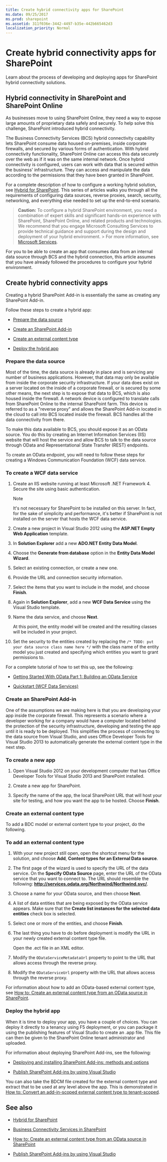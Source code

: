 ```yaml
---
title: Create hybrid connectivity apps for SharePoint
ms.date: 09/25/2017
ms.prod: sharepoint
ms.assetid: 311f036e-3442-4497-b35e-442b665462d3
localization_priority: Normal
---
```



# Create hybrid connectivity apps for SharePoint
Learn about the process of developing and deploying apps for SharePoint hybrid connectivity solutions.
## Hybrid connectivity in SharePoint and SharePoint Online
<a name="bk_hybridconnectivity"> </a>

As businesses move to using SharePoint Online, they need a way to expose large amounts of proprietary data safely and securely. To help solve this challenge, SharePoint introduced hybrid connectivity.
  
    
    
The Business Connectivity Services (BCS) hybrid connectivity capability lets SharePoint consume data housed on-premises, inside corporate firewalls, and secured by various forms of authentication. With hybrid connectivity functionality, SharePoint Online can access this data securely over the web as if it was on the same internal network. Once hybrid connectivity is configured, users can work with data that is secured within the business' infrastructure. They can access and manipulate the data according to the permissions that they have been granted in SharePoint.
  
    
    
For a complete description of how to configure a working hybrid solution, see  [Hybrid for SharePoint](https://technet.microsoft.com/library/jj838715.aspx). This series of articles walks you through all the requirements of configuring data sources, reverse proxies, search, security, networking, and everything else needed to set up the end-to-end scenario.
  
    
    

> **Caution:**
> To configure a hybrid SharePoint environment, you need a combination of expert skills and significant hands-on experience with SharePoint, SharePoint Online, and related products and technologies. We recommend that you engage Microsoft Consulting Services to provide technical guidance and support during the design and deployment of your hybrid environment. > For more information, see  [Microsoft Services](https://www.microsoft.com/microsoftservices/deploy.aspx). 
  
    
    

For you to be able to create an app that consumes data from an internal data source through BCS and the hybrid connection, this article assumes that you have already followed the procedures to configure your hybrid environment.
  
    
    

## Create hybrid connectivity apps
<a name="bkmk_CreatingHybridConnectivityApps"> </a>

Creating a hybrid SharePoint Add-in is essentially the same as creating any SharePoint Add-in.
  
    
    
Follow these steps to create a hybrid app:
  
    
    

-  [Prepare the data source](#bkmk_PrepareDataSource)
    
  
-  [Create an SharePoint Add-in](#bkmk_CreateAnApp)
    
  
-  [Create an external content type](#bkmk_CreateECT)
    
  
-  [Deploy the hybrid app](#bkmk_DeployHybridApp)
    
  

### Prepare the data source
<a name="bkmk_PrepareDataSource"> </a>

Most of the time, the data source is already in place and is servicing any number of business applications. However, that data may only be available from inside the corporate security infrastructure. If your data does exist on a server located on the inside of a corporate firewall, or is secured by some other means, the next step is to expose that data to BCS, which is also housed inside the firewall. A network device is configured to translate calls from SharePoint Online to the internal SharePoint farm. This device is referred to as a "reverse proxy" and allows the SharePoint Add-in located in the cloud to call into BCS located inside the firewall. BCS handles all the data connectivity from there.
  
    
    
To make this data available to BCS, you should expose it as an OData source. You do this by creating an Internet Information Services (IIS) website that will host the service and allow BCS to talk to the data source through OData and Representational State Transfer (REST) endpoints.
  
    
    
To create an OData endpoint, you will need to follow these steps for creating a Windows Communication Foundation (WCF) data service.
  
    
    

### To create a WCF data service


1. Create an IIS website running at least Microsoft .NET Framework 4. Secure the site using basic authentication.
    
    > [!NOTE]
    > It's not necessary for SharePoint to be installed on this server. In fact, for the sake of simplicity and performance, it's better if SharePoint is not installed on the server that hosts the WCF data service. 

2. Create a new project in Visual Studio 2012 using the **ASP.NET Empty Web Application** template.
    
  
3. In **Solution Explorer** add a new **ADO.NET Entity Data Model**.
    
  
4. Choose the **Generate from database** option in the **Entity Data Model Wizard**.
    
  
5. Select an existing connection, or create a new one.
    
  
6. Provide the URL and connection security information.
    
  
7. Select the items that you want to include in the model, and choose **Finish**.
    
  
8. Again in **Solution Explorer**, add a new **WCF Data Service** using the Visual Studio template.
    
  
9. Name the data service, and choose **Next**.
    
    At this point, the entity model will be created and the resulting classes will be included in your project.
    
  
10. Set the security to the entities created by replacing the  `/* TODO: put your data source class name here */` with the class name of the entity model you just created and specifying which entities you want to grant permissions to.
    
  
For a complete tutorial of how to set this up, see the following: 
  
    
    

-  [Getting Started With OData Part 1: Building an OData Service](https://msdn.microsoft.com/data/gg601462)
    
  
-  [Quickstart (WCF Data Services)](https://msdn.microsoft.com/library/cc668796.aspx)
    
  

### Create an SharePoint Add-in
<a name="bkmk_CreateAnApp"> </a>

One of the assumptions we are making here is that you are developing your app inside the corporate firewall. This represents a scenario where a developer working for a company would have a computer located behind the protection of the security infrastructure, developing and testing the app until it is ready to be deployed. This simplifies the process of connecting to the data source from Visual Studio, and uses Office Developer Tools for Visual Studio 2013 to automatically generate the external content type in the next step.
  
    
    

### To create a new app


1. Open Visual Studio 2012 on your development computer that has Office Developer Tools for Visual Studio 2013 and SharePoint installed.
    
  
2. Create a new app for SharePoint.
    
  
3. Specify the name of the app, the local SharePoint URL that will host your site for testing, and how you want the app to be hosted. Choose **Finish**.
    
  

### Create an external content type
<a name="bkmk_CreateECT"> </a>

To add a BDC model or external content type to your project, do the following.
  
    
    

### To add an external content type


1. With your new project still open, open the shortcut menu for the solution, and choose **Add**, **Content types for an External Data source**.
    
  
2. The first page of the wizard is used to specify the URL of the data service. On the **Specify OData Source** page, enter the URL of the OData service that you want to connect to. The URL should resemble the following: **http://services.odata.org/Northwind/Northwind.svc/**.
    
  
3. Choose a name for your OData source, and then choose **Next**.
    
  
4. A list of data entities that are being exposed by the OData service appears. Make sure that the **Create list instances for the selected data entities** check box is selected.
    
  
5. Select one or more of the entities, and choose **Finish**.
    
  
6. The last thing you have to do before deployment is modify the URL in your newly created external content type file.
    
    Open the .ect file in an XML editor.
    
  
7. Modify the  `ODataServiceMetadataUrl` property to point to the URL that allows access through the reverse proxy.
    
  
8. Modify the  `ODataServiceUrl` property with the URL that allows access through the reverse proxy.
    
  
For information about how to add an OData-based external content type, see  [How to: Create an external content type from an OData source in SharePoint](how-to-create-an-external-content-type-from-an-odata-source-in-sharepoint.md).
  
    
    

### Deploy the hybrid app
<a name="bkmk_DeployHybridApp"> </a>

When it is time to deploy your app, you have a couple of choices. You can deploy it directly to a tenancy using F5 deployment, or you can package it using the publishing features of Visual Studio to create an .app file. This file can then be given to the SharePoint Online tenant administrator and uploaded.
  
    
    
For information about deploying SharePoint Add-ins, see the following: 
  
    
    

-  [Deploying and installing SharePoint Add-ins: methods and options](https://msdn.microsoft.com/library/d15a74a7-3c10-485a-9885-7ef11aaa0d90%28Office.15%29.aspx)
    
  
-  [Publish SharePoint Add-ins by using Visual Studio](https://msdn.microsoft.com/library/8137d0fa-52e2-4771-8639-60af80f693bb%28Office.15%29.aspx)
    
  
You can also take the BDCM file created for the external content type and extract that to be used at any level above the app. This is demonstrated in  [How to: Convert an add-in-scoped external content type to tenant-scoped](how-to-convert-an-add-in-scoped-external-content-type-to-tenant-scoped.md).
  
    
    

## See also
<a name="bk_addresources"> </a>


-  [Hybrid for SharePoint](https://technet.microsoft.com/library/jj838715.aspx)
    
  
-  [Business Connectivity Services in SharePoint](business-connectivity-services-in-sharepoint.md)
    
  
-  [How to: Create an external content type from an OData source in SharePoint](how-to-create-an-external-content-type-from-an-odata-source-in-sharepoint.md)
    
  
-  [Publish SharePoint Add-ins by using Visual Studio](https://msdn.microsoft.com/library/8137d0fa-52e2-4771-8639-60af80f693bb%28Office.15%29.aspx)
    
  

